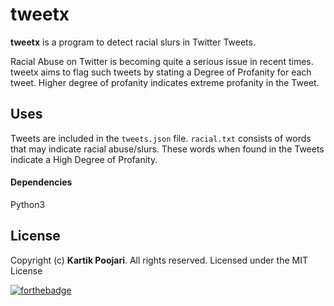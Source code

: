 
# tweetx

**tweetx** is a program to detect racial slurs in Twitter Tweets.

Racial Abuse on Twitter is becoming quite a serious issue in recent times.
tweetx aims to flag such tweets by stating a Degree of Profanity for each tweet.
Higher degree of profanity indicates extreme profanity in the Tweet.

## Uses

Tweets are included in the `tweets.json` file. `racial.txt` consists of words that may indicate racial abuse/slurs. 
These words when found in the Tweets indicate a High Degree of Profanity. 

#### Dependencies

Python3


## License

Copyright (c) **Kartik Poojari**. All rights reserved. Licensed under the MIT License


[![forthebadge](https://forthebadge.com/images/badges/made-with-python.svg)](https://forthebadge.com)